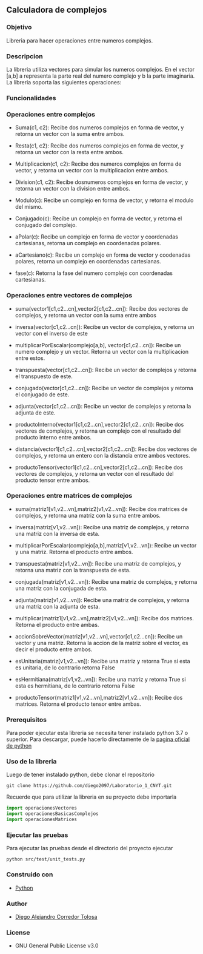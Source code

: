 ## Calculadora de complejos  

### Objetivo 

Libreria para hacer operaciones entre numeros complejos. 

### Descripcion 

La libreria utiliza vectores para simular los numeros complejos. En el vector [a,b] a representa la parte real del numero complejo y b la parte imaginaria. La libreria soporta las siguientes operaciones: 

### Funcionalidades 

### Operaciones entre complejos

- Suma(c1, c2): Recibe dos numeros complejos en forma de vector, y retorna un vector con la suma entre ambos.  

- Resta(c1, c2): Recibe dos numeros complejos en forma de vector, y retorna un vector con la resta entre ambos. 

- Multiplicacion(c1, c2): Recibe dos numeros complejos en forma de vector, y retorna un vector con la multiplicacion entre ambos.  

- Division(c1, c2): Recibe dosnumeros complejos en forma de vector, y retorna un vector con la division entre ambos.  

- Modulo(c): Recibe un complejo en forma de vector, y retorna el modulo del mismo. 

- Conjugado(c): Recibe un complejo en forma de vector, y retorna el conjugado del complejo.

- aPolar(c): Recibe un complejo en forma de vector y coordenadas cartesianas, retorna un complejo en coordenadas polares.

- aCartesiano(c): Recibe un complejo en forma de vector y coodenadas polares, retorna un complejo en coordenadas cartesianas. 

- fase(c): Retorna la fase del numero complejo con coordenadas cartesianas.  

### Operaciones entre vectores de complejos

- suma(vector1[c1,c2...cn],vector2[c1,c2...cn]): Recibe dos vectores de complejos, y retorna un vector con la suma entre ambos

- inversa(vector[c1,c2...cn]): Recibe un vector de complejos, y retorna un vector con el inverso de este

- multiplicarPorEscalar(complejo[a,b], vector[c1,c2...cn]): Recibe un numero complejo y un vector. Retorna un vector con la multiplicacion entre estos. 

- transpuesta(vector[c1,c2...cn]): Recibe un vector de complejos y retorna el transpuesto de este. 

- conjugado(vector[c1,c2...cn]): Recibe un vector de complejos y retorna el conjugado de este. 

- adjunta(vector[c1,c2...cn]):  Recibe un vector de complejos y retorna la adjunta de este.

- productoInterno(vector1[c1,c2...cn],vector2[c1,c2...cn]): Recibe dos vectores de complejos, y retorna un complejo con el resultado del producto interno entre ambos.

- distancia(vector1[c1,c2...cn],vector2[c1,c2...cn]): Recibe dos vectores de complejos, y retorna un entero con la distancia entre ambos vectores.

- productoTensor(vector1[c1,c2...cn],vector2[c1,c2...cn]): Recibe dos vectores de complejos, y retorna un vector con el resultado del producto tensor entre ambos.

### Operaciones entre matrices de complejos

- suma(matriz1[v1,v2...vn],matriz2[v1,v2...vn]): Recibe dos matrices de complejos, y retorna una matriz con la suma entre ambos.

- inversa(matriz[v1,v2...vn]): Recibe una matriz de complejos, y retorna una matriz con la inversa de esta. 

- multiplicarPorEscalar(complejo[a,b],matriz[v1,v2...vn]): Recibe un vector y una matriz. Retorna el producto entre ambos.

- transpuesta(matriz[v1,v2...vn]): Recibe una matriz de complejos, y retorna una matriz con la transpuesta de esta. 

- conjugada(matriz[v1,v2...vn]): Recibe una matriz de complejos, y retorna una matriz con la conjugada de esta. 

- adjunta(matriz[v1,v2...vn]): Recibe una matriz de complejos, y retorna una matriz con la adjunta de esta.

- multiplicar(matriz1[v1,v2...vn],matriz2[v1,v2...vn]): Recibe dos matrices. Retorna el producto entre ambas.

- accionSobreVector(matriz[v1,v2...vn],vector[c1,c2...cn]): Recibe un vector y una matriz. Retorna la accion de la matriz sobre el vector, es decir el producto entre ambos. 

- esUnitaria(matriz[v1,v2...vn]): Recibe una matriz y retorna True si esta es unitaria, de lo contrario retorna False

- esHermitiana(matriz[v1,v2...vn]): Recibe una matriz y retorna True si esta es hermitiana, de lo contrario retorna False

- productoTensor(matriz1[v1,v2...vn],matriz2[v1,v2...vn]): Recibe dos matrices. Retorna el producto tensor entre ambas.

### Prerequisitos 

Para poder ejecutar esta libreria se necesita tener instalado python 3.7 o superior. Para descargar, puede hacerlo directamente de la 
[pagina oficial de python](https://www.python.org/downloads/)


### Uso de la libreria 

Luego de tener instalado python, debe clonar el repositorio 

```
git clone https://github.com/diego2097/Laboratorio_1_CNYT.git
```

Recuerde que para utilizar la libreria en su proyecto debe importarla 

```python
import operacionesVectores  
import operacionesBasicasComplejos 
import operacionesMatrices
```

### Ejecutar las pruebas  

Para ejecutar las pruebas desde el directorio del proyecto ejecutar
```
python src/test/unit_tests.py
```

### Construido con

- [Python](https://www.python.org/downloads/)

### Author 

- [Diego Alejandro Corredor Tolosa](https://github.com/diego2097)

### License 

- GNU General Public License v3.0